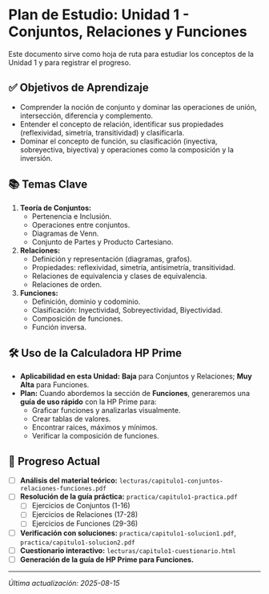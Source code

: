 # Plan de Estudio: Unidad 1 - Conjuntos, Relaciones y Funciones

Este documento sirve como hoja de ruta para estudiar los conceptos de la Unidad 1 y para registrar el progreso.

## ✅ Objetivos de Aprendizaje

- Comprender la noción de conjunto y dominar las operaciones de unión, intersección, diferencia y complemento.
- Entender el concepto de relación, identificar sus propiedades (reflexividad, simetría, transitividad) y clasificarla.
- Dominar el concepto de función, su clasificación (inyectiva, sobreyectiva, biyectiva) y operaciones como la composición y la inversión.

## 📚 Temas Clave

1.  **Teoría de Conjuntos:**
    -   Pertenencia e Inclusión.
    -   Operaciones entre conjuntos.
    -   Diagramas de Venn.
    -   Conjunto de Partes y Producto Cartesiano.
2.  **Relaciones:**
    -   Definición y representación (diagramas, grafos).
    -   Propiedades: reflexividad, simetría, antisimetría, transitividad.
    -   Relaciones de equivalencia y clases de equivalencia.
    -   Relaciones de orden.
3.  **Funciones:**
    -   Definición, dominio y codominio.
    -   Clasificación: Inyectividad, Sobreyectividad, Biyectividad.
    -   Composición de funciones.
    -   Función inversa.

## 🛠️ Uso de la Calculadora HP Prime

-   **Aplicabilidad en esta Unidad:** **Baja** para Conjuntos y Relaciones; **Muy Alta** para Funciones.
-   **Plan:** Cuando abordemos la sección de **Funciones**, generaremos una **guía de uso rápido** con la HP Prime para:
    -   Graficar funciones y analizarlas visualmente.
    -   Crear tablas de valores.
    -   Encontrar raíces, máximos y mínimos.
    -   Verificar la composición de funciones.

## 📝 Progreso Actual

-   [ ] **Análisis del material teórico:** `lecturas/capitulo1-conjuntos-relaciones-funciones.pdf`
-   [ ] **Resolución de la guía práctica:** `practica/capitulo1-practica.pdf`
    -   [ ] Ejercicios de Conjuntos (1-16)
    -   [ ] Ejercicios de Relaciones (17-28)
    -   [ ] Ejercicios de Funciones (29-36)
-   [ ] **Verificación con soluciones:** `practica/capitulo1-solucion1.pdf`, `practica/capitulo1-solucion2.pdf`
-   [ ] **Cuestionario interactivo:** `lecturas/capitulo1-cuestionario.html`
-   [ ] **Generación de la guía de HP Prime para Funciones.**

---
*Última actualización: 2025-08-15*
